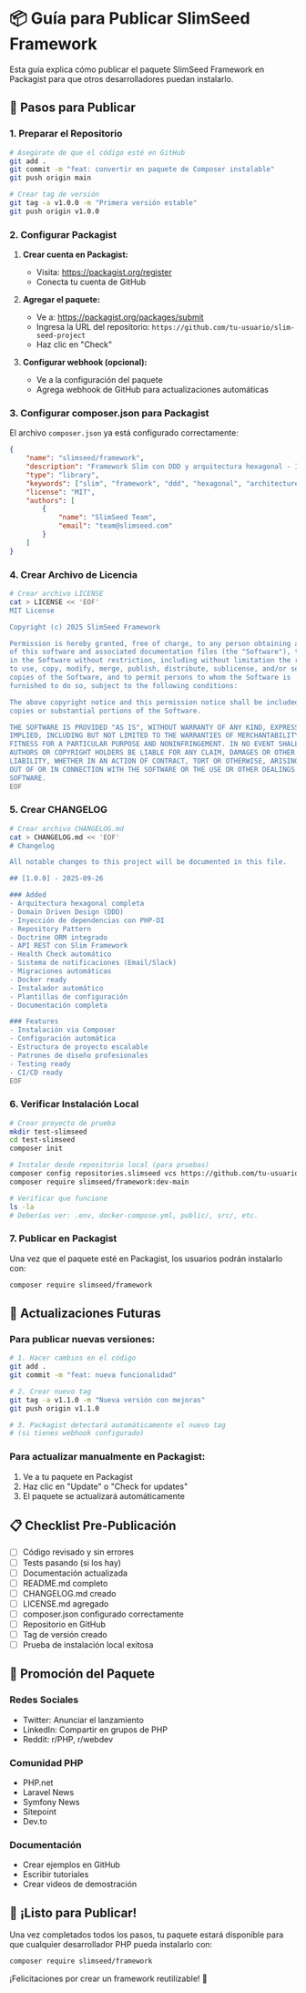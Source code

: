 # 📦 Guía para Publicar SlimSeed Framework

Esta guía explica cómo publicar el paquete SlimSeed Framework en Packagist para que otros desarrolladores puedan instalarlo.

## 🚀 Pasos para Publicar

### 1. Preparar el Repositorio

```bash
# Asegúrate de que el código esté en GitHub
git add .
git commit -m "feat: convertir en paquete de Composer instalable"
git push origin main

# Crear tag de versión
git tag -a v1.0.0 -m "Primera versión estable"
git push origin v1.0.0
```

### 2. Configurar Packagist

1. **Crear cuenta en Packagist:**
   - Visita: https://packagist.org/register
   - Conecta tu cuenta de GitHub

2. **Agregar el paquete:**
   - Ve a: https://packagist.org/packages/submit
   - Ingresa la URL del repositorio: `https://github.com/tu-usuario/slim-seed-project`
   - Haz clic en "Check"

3. **Configurar webhook (opcional):**
   - Ve a la configuración del paquete
   - Agrega webhook de GitHub para actualizaciones automáticas

### 3. Configurar composer.json para Packagist

El archivo `composer.json` ya está configurado correctamente:

```json
{
    "name": "slimseed/framework",
    "description": "Framework Slim con DDD y arquitectura hexagonal - Instalable via Composer",
    "type": "library",
    "keywords": ["slim", "framework", "ddd", "hexagonal", "architecture", "doctrine", "php"],
    "license": "MIT",
    "authors": [
        {
            "name": "SlimSeed Team",
            "email": "team@slimseed.com"
        }
    ]
}
```

### 4. Crear Archivo de Licencia

```bash
# Crear archivo LICENSE
cat > LICENSE << 'EOF'
MIT License

Copyright (c) 2025 SlimSeed Framework

Permission is hereby granted, free of charge, to any person obtaining a copy
of this software and associated documentation files (the "Software"), to deal
in the Software without restriction, including without limitation the rights
to use, copy, modify, merge, publish, distribute, sublicense, and/or sell
copies of the Software, and to permit persons to whom the Software is
furnished to do so, subject to the following conditions:

The above copyright notice and this permission notice shall be included in all
copies or substantial portions of the Software.

THE SOFTWARE IS PROVIDED "AS IS", WITHOUT WARRANTY OF ANY KIND, EXPRESS OR
IMPLIED, INCLUDING BUT NOT LIMITED TO THE WARRANTIES OF MERCHANTABILITY,
FITNESS FOR A PARTICULAR PURPOSE AND NONINFRINGEMENT. IN NO EVENT SHALL THE
AUTHORS OR COPYRIGHT HOLDERS BE LIABLE FOR ANY CLAIM, DAMAGES OR OTHER
LIABILITY, WHETHER IN AN ACTION OF CONTRACT, TORT OR OTHERWISE, ARISING FROM,
OUT OF OR IN CONNECTION WITH THE SOFTWARE OR THE USE OR OTHER DEALINGS IN THE
SOFTWARE.
EOF
```

### 5. Crear CHANGELOG

```bash
# Crear archivo CHANGELOG.md
cat > CHANGELOG.md << 'EOF'
# Changelog

All notable changes to this project will be documented in this file.

## [1.0.0] - 2025-09-26

### Added
- Arquitectura hexagonal completa
- Domain Driven Design (DDD)
- Inyección de dependencias con PHP-DI
- Repository Pattern
- Doctrine ORM integrado
- API REST con Slim Framework
- Health Check automático
- Sistema de notificaciones (Email/Slack)
- Migraciones automáticas
- Docker ready
- Instalador automático
- Plantillas de configuración
- Documentación completa

### Features
- Instalación via Composer
- Configuración automática
- Estructura de proyecto escalable
- Patrones de diseño profesionales
- Testing ready
- CI/CD ready
EOF
```

### 6. Verificar Instalación Local

```bash
# Crear proyecto de prueba
mkdir test-slimseed
cd test-slimseed
composer init

# Instalar desde repositorio local (para pruebas)
composer config repositories.slimseed vcs https://github.com/tu-usuario/slim-seed-project
composer require slimseed/framework:dev-main

# Verificar que funcione
ls -la
# Deberías ver: .env, docker-compose.yml, public/, src/, etc.
```

### 7. Publicar en Packagist

Una vez que el paquete esté en Packagist, los usuarios podrán instalarlo con:

```bash
composer require slimseed/framework
```

## 🔄 Actualizaciones Futuras

### Para publicar nuevas versiones:

```bash
# 1. Hacer cambios en el código
git add .
git commit -m "feat: nueva funcionalidad"

# 2. Crear nuevo tag
git tag -a v1.1.0 -m "Nueva versión con mejoras"
git push origin v1.1.0

# 3. Packagist detectará automáticamente el nuevo tag
# (si tienes webhook configurado)
```

### Para actualizar manualmente en Packagist:

1. Ve a tu paquete en Packagist
2. Haz clic en "Update" o "Check for updates"
3. El paquete se actualizará automáticamente

## 📋 Checklist Pre-Publicación

- [ ] Código revisado y sin errores
- [ ] Tests pasando (si los hay)
- [ ] Documentación actualizada
- [ ] README.md completo
- [ ] CHANGELOG.md creado
- [ ] LICENSE.md agregado
- [ ] composer.json configurado correctamente
- [ ] Repositorio en GitHub
- [ ] Tag de versión creado
- [ ] Prueba de instalación local exitosa

## 🎯 Promoción del Paquete

### Redes Sociales
- Twitter: Anunciar el lanzamiento
- LinkedIn: Compartir en grupos de PHP
- Reddit: r/PHP, r/webdev

### Comunidad PHP
- PHP.net
- Laravel News
- Symfony News
- Sitepoint
- Dev.to

### Documentación
- Crear ejemplos en GitHub
- Escribir tutoriales
- Crear videos de demostración

## 🚀 ¡Listo para Publicar!

Una vez completados todos los pasos, tu paquete estará disponible para que cualquier desarrollador PHP pueda instalarlo con:

```bash
composer require slimseed/framework
```

¡Felicitaciones por crear un framework reutilizable! 🎉
